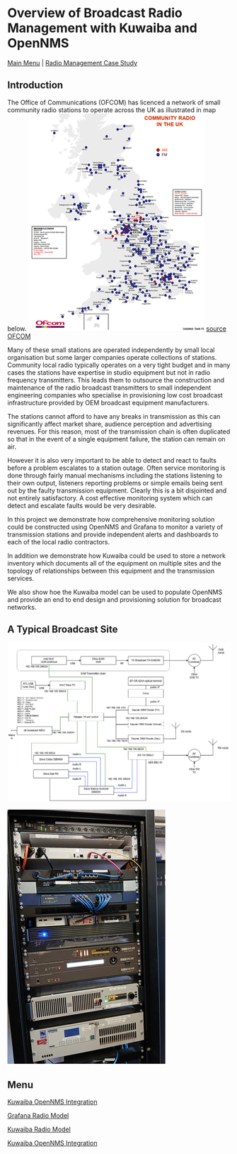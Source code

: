 # Overview of Broadcast Radio Management with Kuwaiba and OpenNMS

[Main Menu](../README.md) | [Radio Management Case Study](./README.md)

## Introduction
The Office of Communications (OFCOM) has licenced a network of small community radio stations to operate across the UK as illustrated in map below.
![alt text](./images/communityRadioUKOfcom-small.png "Figure communityRadioUKOfcom-small.png")
[source OFCOM](https://www.ofcom.org.uk/siteassets/resources/documents/manage-your-licence/community-radio/community-map.pdf?v=331663)

Many of these small stations are operated independently by small local organisation but some larger companies operate collections of stations.
Community local radio typically operates on a very tight budget and in many cases the stations have expertise in studio equipment but not in radio frequency transmitters. 
This leads them to outsource the construction and maintenance of the radio broadcast transmitters to small independent engineering companies who specialise in provisioning low cost broadcast infrastructure provided by OEM broadcast equipment manufacturers.

The stations cannot afford to have any breaks in transmission as this can significantly affect market share, audience perception and advertising revenues. 
For this reason, most of the transmission chain is often duplicated so that in the event of a single equipment failure, the station can remain on air.

However it is also very important to be able to detect and react to faults before a problem escalates to a station outage.
Often service monitoring is done through fairly manual mechanisms including the stations listening to their own output, listeners reporting problems or simple emails being sent out by the faulty transmission equipment.
Clearly this is a bit disjointed and not entirely satisfactory. 
A cost effective monitoring system which can detect and escalate faults would be very desirable.

In this project we demonstrate how comprehensive monitoring solution could be constructed using OpenNMS and Grafana to monitor a variety of transmission stations and provide independent alerts and dashboards to each of the local radio contractors.

In addition we demonstrate how Kuwaiba could be used to store a network inventory which documents all of the equipment on multiple sites and the topology of relationships between this equipment and the transmission services.

We also show hoe the Kuwaiba model can be used to populate OpenNMS and provide an end to end design and provisioning solution for broadcast networks.

## A Typical Broadcast Site




![alt text](./images/radiosite1.png "Figure radiosite1.png")

![alt text](./images/RackImage-anonymised-small.png "Figure RackImage-anonymised-small.png")

## Menu

[Kuwaiba OpenNMS Integration](./opennmsRadioModel.md)

[Grafana Radio Model](./grafanaRadioModel.md)

[Kuwaiba Radio Model](./kuwaibaRadioModel.md)

[Kuwaiba OpenNMS Integration](./opennmsKuwaibaIntegration.md)

